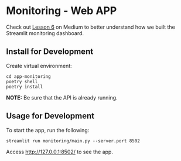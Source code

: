 # Monitoring - Web APP

Check out [Lesson 6](https://towardsdatascience.com/fastapi-and-streamlit-the-python-duo-you-must-know-about-72825def1243) on Medium to better understand how we built the Streamlit monitoring dashboard.

## Install for Development

Create virtual environment:
```shell
cd app-monitoring
poetry shell
poetry install
```

**NOTE:** Be sure that the API is already running.


## Usage for Development

To start the app, run the following:
```shell
streamlit run monitoring/main.py --server.port 8502
```

Access http://127.0.0.1:8502/ to see the app.
